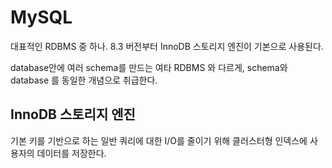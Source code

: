 # MySQL

대표적인 RDBMS 중 하나.
8.3 버전부터 InnoDB 스토리지 엔진이 기본으로 사용된다.

database안에 여러 schema를 만드는 여타 RDBMS 와 다르게, schema와 database 를 동일한 개념으로 취급한다.

## InnoDB 스토리지 엔진

기본 키를 기반으로 하는 일반 쿼리에 대한 I/O를 줄이기 위해 클러스터형 인덱스에 사용자의 데이터를 저장한다.

